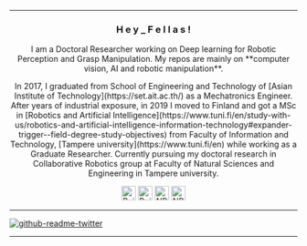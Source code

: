 <hr>
<h3 align="center"> H e y _ F e l l a s ! </h3>

<p align="center">
I am a Doctoral Researcher working on Deep learning for Robotic Perception and Grasp Manipulation. My repos are mainly on **computer vision, AI and robotic manipulation**. 
</p>

<p align="center">
In 2017, I graduated from School of Engineering and Technology of [Asian Institute of Technology](https://set.ait.ac.th/) as a Mechatronics Engineer. After years of industrial exposure, in 2019 I moved to Finland and got a MSc in  [Robotics and Artificial Intelligence](https://www.tuni.fi/en/study-with-us/robotics-and-artificial-intelligence-information-technology#expander-trigger--field-degree-study-objectives) from Faculty of Information and Technology, [Tampere university](https://www.tuni.fi/en) while working as a Graduate Researcher. Currently pursuing my doctoral research in Collaborative Robotics group at Faculty of Natural Sciences and Engineering in Tampere university.  
</p>

<p align="center">
    <a href="https://www.linkedin.com/in/kulunuos"><img src="https://img.shields.io/badge/LinkedIn-282C34?logo=linkedin&logoColor=0077B5" height="25" alt="Build status"/></a>
    <a href="https://github.com/KulunuOS"><img src="https://img.shields.io/badge/-GitHub-181717?style=flat-square&logo=github&logoColor=white&link=https://github.com/minoveaz" height="25" alt="Build status"/></a>
    <a href="https://twitter.com/KulunuOS"><img src="https://img.shields.io/twitter/follow/KulunuOS?style=social" height="25" alt="NPM version"/></a>
    <a href="kulunuds@gmail.com"><img src="https://img.shields.io/badge/-kulunuds@gmail.com-c14438?style=flat-square&logo=Gmail&logoColor=white&link=kulunuds@gmail.com" height="25" alt="NPM version"/></a>
</p>

<hr>

[![github-readme-twitter](https://github-readme-twitter.gazf.vercel.app/api?id=KulunuOS&layout=wide&show_reply=off)](https://github.com/gazf/github-readme-twitter)

<hr>

